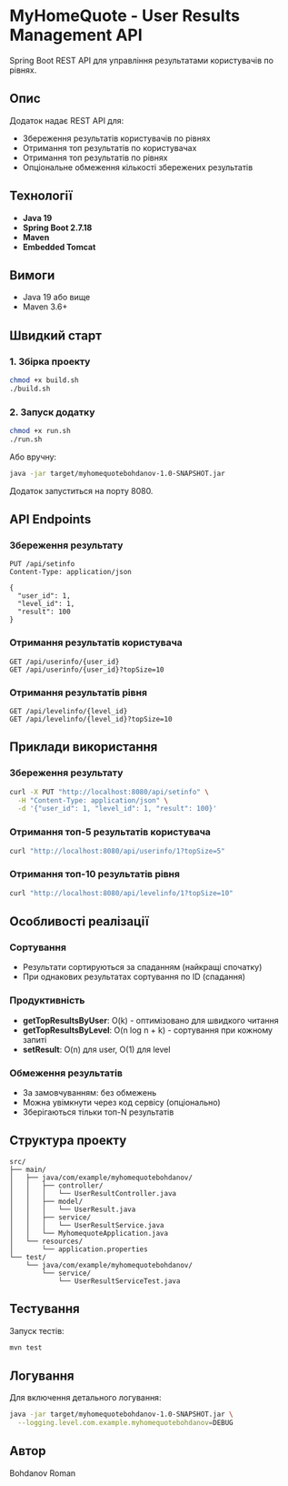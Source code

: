 # MyHomeQuote - User Results Management API

Spring Boot REST API для управління результатами користувачів по рівнях.

## Опис

Додаток надає REST API для:
- Збереження результатів користувачів по рівнях
- Отримання топ результатів по користувачах
- Отримання топ результатів по рівнях
- Опціональне обмеження кількості збережених результатів

## Технології

- **Java 19**
- **Spring Boot 2.7.18**
- **Maven**
- **Embedded Tomcat**

## Вимоги

- Java 19 або вище
- Maven 3.6+

## Швидкий старт

### 1. Збірка проекту

```bash
chmod +x build.sh
./build.sh
```

### 2. Запуск додатку

```bash
chmod +x run.sh
./run.sh
```

Або вручну:
```bash
java -jar target/myhomequotebohdanov-1.0-SNAPSHOT.jar
```

Додаток запуститься на порту 8080.

## API Endpoints

### Збереження результату
```
PUT /api/setinfo
Content-Type: application/json

{
  "user_id": 1,
  "level_id": 1,
  "result": 100
}
```

### Отримання результатів користувача
```
GET /api/userinfo/{user_id}
GET /api/userinfo/{user_id}?topSize=10
```

### Отримання результатів рівня
```
GET /api/levelinfo/{level_id}
GET /api/levelinfo/{level_id}?topSize=10
```

## Приклади використання

### Збереження результату
```bash
curl -X PUT "http://localhost:8080/api/setinfo" \
  -H "Content-Type: application/json" \
  -d '{"user_id": 1, "level_id": 1, "result": 100}'
```

### Отримання топ-5 результатів користувача
```bash
curl "http://localhost:8080/api/userinfo/1?topSize=5"
```

### Отримання топ-10 результатів рівня
```bash
curl "http://localhost:8080/api/levelinfo/1?topSize=10"
```

## Особливості реалізації

### Сортування
- Результати сортируються за спаданням (найкращі спочатку)
- При однакових результатах сортування по ID (спадання)

### Продуктивність
- **getTopResultsByUser**: O(k) - оптимізовано для швидкого читання
- **getTopResultsByLevel**: O(n log n + k) - сортування при кожному запиті
- **setResult**: O(n) для user, O(1) для level

### Обмеження результатів
- За замовчуванням: без обмежень
- Можна увімкнути через код сервісу (опціонально)
- Зберігаються тільки топ-N результатів

## Структура проекту

```
src/
├── main/
│   ├── java/com/example/myhomequotebohdanov/
│   │   ├── controller/
│   │   │   └── UserResultController.java
│   │   ├── model/
│   │   │   └── UserResult.java
│   │   ├── service/
│   │   │   └── UserResultService.java
│   │   └── MyhomequoteApplication.java
│   └── resources/
│       └── application.properties
└── test/
    └── java/com/example/myhomequotebohdanov/
        └── service/
            └── UserResultServiceTest.java
```

## Тестування

Запуск тестів:
```bash
mvn test
```

## Логування

Для включення детального логування:
```bash
java -jar target/myhomequotebohdanov-1.0-SNAPSHOT.jar \
  --logging.level.com.example.myhomequotebohdanov=DEBUG
```

## Автор

Bohdanov Roman

